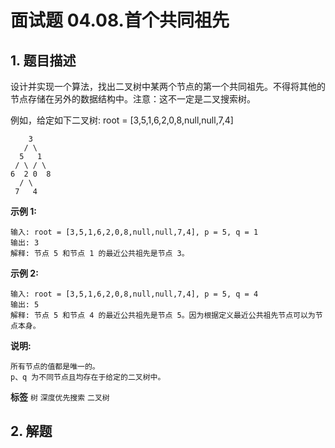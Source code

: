 # 面试题 04.08.首个共同祖先

## 1. 题目描述

设计并实现一个算法，找出二叉树中某两个节点的第一个共同祖先。不得将其他的节点存储在另外的数据结构中。注意：这不一定是二叉搜索树。

例如，给定如下二叉树: root = [3,5,1,6,2,0,8,null,null,7,4]

```
    3
   / \
  5   1
 / \ / \
6  2 0  8
  / \
 7   4

```
 **示例 1:** 

```
输入: root = [3,5,1,6,2,0,8,null,null,7,4], p = 5, q = 1
输出: 3
解释: 节点 5 和节点 1 的最近公共祖先是节点 3。
```
 **示例 2:** 

```
输入: root = [3,5,1,6,2,0,8,null,null,7,4], p = 5, q = 4
输出: 5
解释: 节点 5 和节点 4 的最近公共祖先是节点 5。因为根据定义最近公共祖先节点可以为节点本身。
```
 **说明:** 

```
所有节点的值都是唯一的。
p、q 为不同节点且均存在于给定的二叉树中。
```
 
**标签**
`树` `深度优先搜索` `二叉树` 


## 2. 解题

